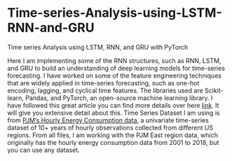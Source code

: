 # Time-series-Analysis-using-LSTM-RNN-and-GRU
Time series Analysis using LSTM, RNN, and GRU with PyTorch

Here I am implementing some of the RNN structures, such as RNN, LSTM, and GRU to build an understanding of deep learning models for time-series forecasting. I have worked on some of the feature engineering techniques that are widely applied in time-series forecasting, such as one-hot encoding, lagging, and cyclical time features. The libraries used are Scikit-learn, Pandas, and PyTorch, an open-source machine learning library. I have followed this great article you can find more details over here [link](https://towardsdatascience.com/building-rnn-lstm-and-gru-for-time-series-using-pytorch-a46e5b094e7b). It will give you extensive detail about this.
Time Series Dataset I am using is from [PJM’s Hourly Energy Consumption data](https://www.kaggle.com/datasets/robikscube/hourly-energy-consumption), a univariate time-series dataset of 10+ years of hourly observations collected from different US regions. From all files, I am working with the PJM East region data, which originally has the hourly energy consumption data from 2001 to 2018, but you can use any dataset.
